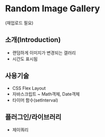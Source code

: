 # Random Image Gallery
(재업로드 필요)
## 소개(Introduction)
- 랜덤하게 이미지가 변경되는 갤러리
- 시간도 표시됨

## 사용기술
- CSS Flex Layout
- 자바스크립트 ~ Math객체, Date객체
- 타이머 함수(setInterval)

## 플러그인/라이브러리
- 제이쿼리
